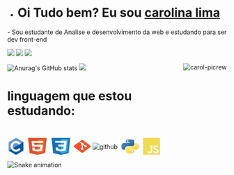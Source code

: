 - <h1 align="left">
    Oi Tudo bem? Eu sou
    <a href="https://https://www.instagram.com/eucarol_rodriguez/">carolina lima</a><div/>

<p align="left">
 - Sou estudante de Analise e desenvolvimento da web e estudando para ser dev front-end

<a href="https://instagram.com/eucarol_rodriguez" target="_blank"><img src="https://img.shields.io/badge/-Instagram-%23E4405F?style=for-the-badge&logo=instagram&logoColor=white" target="_blank"></a>
  <a href = "mailto:carolinalima894@gmail.com"><img src="https://img.shields.io/badge/-Gmail-%23333?style=for-the-badge&logo=gmail&logoColor red" target="_blank"></a>
  <a href="https://www.linkedin.com/in//carol-lima-6930b028a/-45875016a" target="_blank"><img src="https://img.shields.io/badge/-LinkedIn-%230077B5?style=for-the-badge&logo=linkedin&logoColor=white" target="_blank"></a>
  <div></div>
   <img align="right" alt="carol-picrew" height="200"src="https://media.discordapp.net/attachments/1143989086437265538/1143994229652209714/20230823_161134.gif">
     
![Anurag's GitHub stats](https://github-readme-stats.vercel.app/api?username=anuraghazra&show_icons=true&theme=midnight-purple)
   <img height="150" src="https://github-readme-stats.vercel.app/api/top-langs/?username=duribeiro&theme=midnight-purple&hide_border=false&&layout=compact"/>
  
  </a>  <h1>
 linguagem que estou estudando:   
</h1>   
<div style="display: inline_block"><br/> 
  <div></div>  
   <img align="center" height="40" width="40" alt="c-icon" src="https://raw.githubusercontent.com/devicons/devicon/master/icons/c/c-original.svg"> 
   <img align="center" alt="Rafa-HTML" height="40" width="50" src="https://raw.githubusercontent.com/devicons/devicon/master/icons/html5/html5-original.svg">
  <img align="center" alt="Rafa-CSS" height="40" width="50" src="https://raw.githubusercontent.com/devicons/devicon/master/icons/css3/css3-original.svg">
 <img align="center" alt="git" height="30" width="40" src="https://raw.githubusercontent.com/devicons/devicon/master/icons/git/git-original.svg">
 <img align="center" alt="github" height="35" width="35" src="https://img1.gratispng.com/20180514/hcq/kisspng-github-logo-repository-computer-icons-5afa376beb2671.4883383715263476279632.jpg">
 <img align="center" alt="Rafa-Python" height="40" width="50"src="https://raw.githubusercontent.com/devicons/devicon/master/icons/python/python-original.svg">
  <img align="center" alt="Js" height="40" width="40" src="https://raw.githubusercontent.com/devicons/devicon/master/icons/javascript/javascript-plain.svg">
<div align="left">
    
  ![Snake animation](https://github.com/danielbped/danielbped/blob/output/github-contribution-grid-snake.svg)
  



